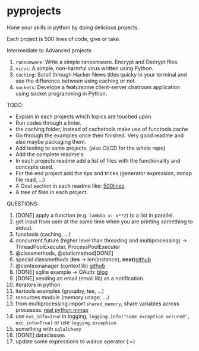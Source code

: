 # pyprojects
Hone your skills in python by doing delicious projects.

Each project is 500 lines of code, give or take.

Intermediate to Advanced projects

1. `ransomware`: Write a simple ransomware. Encrypt and Decrypt files.
2. `virus`: A simple, non-harmful virus written using Python.
3. `caching`: Scroll through Hacker News titles quicky in your terminal and see the difference between using caching or not.
4. `sockets`: Develope a featursome client-server chatroom application using socket programming in Python.

TODO: 
- Explain in each projects which topics are touched upon.
- Run codes through a linter.
- the caching folder, instead of cachetools make use of functools.cache
- Go through the examples once their finished. Very good readme and also maybe packaging them.
- Add testing to some projects. (also CI/CD for the whole repo)
- Add the complete readme's
- In each projects readme add a list of files with the functionality and concepts used.
- For the end project add the tips and tricks (generator expression, mmap file read, ...)
- A Goal section in each readme like: [500lines](https://github.com/aosabook/500lines)
- A tree of files in each project.

QUESTIONS:
1. [DONE] apply a function (e.g. `lambda x: x**2`) to a list in parallel.
2. get input from user at the same time when you are printing something to stdout.
3. functools (caching, ...)
4. concurrent.future (higher level than threading and multiprocessing) -> ThreadPoolExecuter, ProcessPoolExecuter
5. @classmethods, @staticmethod[DONE]
6. special classmethods (__len__ -> len(instance), __next__)[github](https://github.com/CoreyMSchafer/code_snippets/blob/master/Object-Oriented/5-SpecialMethods/oop_test.py)
7. @contexmanager (contextlib) [github](https://github.com/CoreyMSchafer/code_snippets/blob/master/Python-Context-Managers/cm_demo.py)
8. [DONE] sqlite example -> OAuth: [blog](https://robertheaton.com/2019/08/12/programming-projects-for-advanced-beginners-user-logins/)
9. [DONE] sending an email (email lib) as a notification.
10. iterators in python
11. itertools examples (groupby, tee, ...)
12. resources module (memory usage, ...)
13. from multiprocessing import `shared_memory`, share variables across processes. [real python mmap](https://realpython.com/python-mmap/)
14. use `exc_info=True` in logging, `logging.info("some exception occured", exc_info=True)` or use `logging.exception`
15. something with `sqlalchemy`
16. [DONE] dataclasses
17. update some expressions to walrus operator (:=)
